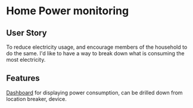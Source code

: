 # Home Power monitoring

## User Story

To reduce electricity usage, and encourage members of the household to do the
same. I'd like to have a way to break down what is consuming the most
electricity.

## Features

[Dashboard]() for displaying power consumption, can be drilled down from
location breaker, device.

